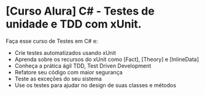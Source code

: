 # [Curso Alura] C# - Testes de unidade e TDD com xUnit.
Faça esse curso de Testes em C# e: 
- Crie testes automatizados usando xUnit 
- Aprenda sobre os recursos do xUnit como [Fact], [Theory] e [InlineData] 
- Conheça a prática ágil TDD, Test Driven Development 
- Refatore seu código com maior segurança 
- Teste as exceções do seu sistema 
- Use os testes para ajudar no design de suas classes e métodos
